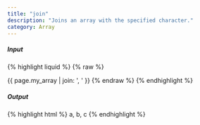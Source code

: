 ```yaml
---
title: "join"
description: "Joins an array with the specified character."
category: Array
---
```

##### Input
{% highlight liquid %}
{% raw %}
<!-- page.my_array is ['a', 'b', 'c'] -->
{{ page.my_array | join: ', ' }}
{% endraw %}
{% endhighlight %}

##### Output

{% highlight html %}
a, b, c
{% endhighlight %}
